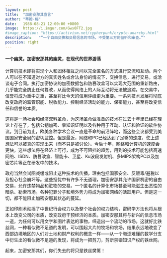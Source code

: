 ```yaml
---
layout: post
title:  "加密安那其宣言"
author: "蒂姆·梅"
date:   1988-08-21 12:00:00 +0800
image:  https://i.imgur.com/Gws0FT2.jpg
#image_caption: "https://activism.net/cypherpunk/crypto-anarchy.html"
description:   "“一个自由交换和交易信息的市场，不受第三方的监听和审查。”"
position: right
---
```


#### 一个幽灵，加密安那其的幽灵，在现代的世界游荡

<!--more-->

计算机技术即将实现个人和团体相互之间以完全匿名的方式进行交流和互动。两个人可以在不知道对方的真实姓名或合法身份的情况下，交换信息，进行交易，或洽谈电子合同。执行加密协议的加密数据包和防篡改盒可以实现大范围的重新路由，几乎能完全防止任何篡改，从而使得网络上的人际互动将无法被追踪。在交易中，信誉将成为重中之重，甚至将比今天的信用评级更为重要。一系列技术发展将彻底改变政府的监管职能、税收能力、控制经济活动的能力、保密能力，甚至将改变信任和信誉的本质。

这将是一场社会和经济双料革命，为这场革命做准备的技术在过去十年里已经在理论上存在了，包括公钥加密、零知识证明以及各种用于互动、认证和验证的软件协议。到目前为止，欧美各种学术会议一直是革命的前沿阵地，而这些会议都受到美国国家安全局的密切监控。但是最近，网络和PC已经达到了足够的速度，使上述想法可以被真的实现出来（而不只是被讨论）。今后十年，网络和计算机的速度会更快，这些想法将在经济上可行，成为不可阻挡的趋势，用到的技术可能包括高速网络、ISDN、防篡改盒、智能卡、卫星、Ku波段发射机、多MIPS架构PC以及加密芯片等正在研发中的技术。

政府当然会试图减缓或阻止这种技术的传播，理由包括国家安全、反贩毒/避税以及担心社会崩坏等。这些担忧中有许多不无道理，加密安那其允许国家机密的自由交易，允许违禁物品和赃物的交易。一个匿名的计算化市场甚至可能滋生出恶性的暗杀、勒索市场。各种犯罪分子和境外势力将成为加密网络的活跃用户。但是这一切，都不能阻止加密安那其状态的蔓延。

正如印刷术动摇了中世纪行会权力以及整个社会的权力结构，密码学方法也将从根本上改变公司的本质，改变政府干预经济的本质。加密安那其将与新兴的信息市场一道，为任何可以用文字和图片表达的事物，缔造出一个流动的市场。这就好比铁丝网，一种看似微不足道的发明，可以围起大片的牧场和农场，结果永远地改变了西部边境地区的人们对土地和财产权利的概念一样——从一个晦涩难懂的数学分支中衍生出的看似微不足道的发现，将成为一把剪刀，剪断禁锢知识产权的铁丝网。

起来，加密安那其们，你们失去的将只是铁丝樊篱！
